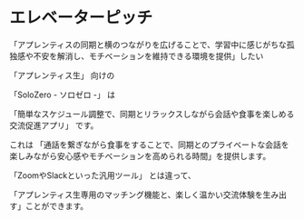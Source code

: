 # エレベーターピッチ

「アプレンティスの同期と横のつながりを広げることで、学習中に感じがちな孤独感や不安を解消し、モチベーションを維持できる環境を提供」したい

「アプレンティス生」 向けの

「SoloZero - ソロゼロ -」 は

「簡単なスケジュール調整で、同期とリラックスしながら会話や食事を楽しめる交流促進アプリ」 です。

これは 「通話を繋ぎながら食事をすることで、同期とのプライベートな会話を楽しみながら安心感やモチベーションを高められる時間」を提供します。

「ZoomやSlackといった汎用ツール」 とは違って、

「アプレンティス生専用のマッチング機能と、楽しく温かい交流体験を生み出す」ことができます。
